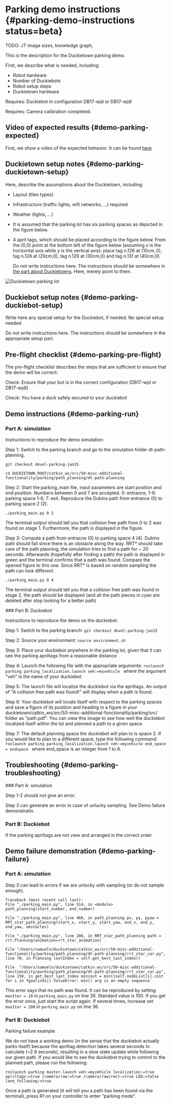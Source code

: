 # Parking demo instructions {#parking-demo-instructions status=beta}

TODO: JT image sizes, knowledge graph,


This is the description for the Duckietown parking demo.

First, we describe what is needed, including:

* Robot hardware
* Number of Duckiebots
* Robot setup steps
* Duckietown hardware


<div class='requirements' markdown="1">

Requires: Duckiebot in configuration DB17-wjd or DB17-wjdl

Requires: Camera calibration completed.

</div>

## Video of expected results {#demo-parking-expected}


First, we show a video of the expected behavior. It can be found
[here](https://youtu.be/dS-TWh8cGXk)



## Duckietown setup notes {#demo-parking-duckietown-setup}

Here, describe the assumptions about the Duckietown, including:

* Layout (tiles types)
* Infrastructure (traffic lights, wifi networks, ...) required
* Weather (lights, ...)
* It is assumed that the parking lot has six parking spaces as depicted in the figure below.

* 4 april tags, which should be placed according to the figure below. From the (0,0) point at the bottom left of the figure below (assuming $x$ is the horizontal axis while $y$ is the vertical axis): place tag n.126 at  $(10 cm,0)$, tag n.128 at (20cm,0), tag n.129 at (30cm,0) and tag n.131 at (40cm,0).

    Do not write instructions here. The instructions should be somewhere in [the part about Duckietowns](#duckietowns). Here, merely point to them.

![Duckietown parking lot](map_0_1.png)

## Duckiebot setup notes {#demo-parking-duckiebot-setup}


Write here any special setup for the Duckiebot, if needed.
No special setup needed

Do not write instructions here. The instructions should be somewhere in the appropriate setup part.



## Pre-flight checklist {#demo-parking-pre-flight}


The pre-flight checklist describes the steps that are sufficient to
ensure that the demo will be correct:

Check: Ensure that your bot is in the correct configuration (DB17-wjd or DB17-wjdl)

Check: You have a duck safely secured to your duckiebot

## Demo instructions {#demo-parking-run}

### Part A: simulation

Instructions to reproduce the demo simulation:


Step 1: Switch to the parking branch and go to the simulation folder dt-path-planning.

`git checkout devel-parking-jan15`

`cd DUCKIETOWN_ROOT/catkin_ws/src/50-misc-additional-functionality/parking/path_planning/dt-path-planning`

Step 2: Start the parking_main file, input parameters are start position and end position. Numbers between 0 and 7 are accepted. 0: entrance, 1-6: parking space 1-6, 7: exit. Reproduce the Dubins path from entrance (0) to parking space 2 (2).

`./parking_main.py 0 2`

The terminal output should tell you that collision free path from 0 to 2 was found on stage 1. Furthermore, the path is displayed in the figure.

Step 3: Compute a path from entracne (0) to parking space 4 (4). Dubins paht should fail since there is an obstacle along the way. RRT* should take care of the path planning, the simulation tries to find a path for ~ 20 seconds. Afterwards (hopefully after finding a path) the path is displayed in green and the terminal confirms that a path was found. Compare the opened figure to this one. Since RRT* is based on random sampling the path can look different.

`./parking_main.py 0 4`

The terminal output should tell you that a collision free path was found in stage 2, the path should be displayed (and all the path pieces in cyan are deleted after stop looking for a better path)



### Part B: Duckiebot

Instructions to reproduce the demo on the duckiebot:

Step 1: Switch to the parking branch:
`git checkout devel-parking-jan15`

Step 2: Source your environment:
`source environment.sh`

Step 3: Place your duckiebot anywhere in the parking lot, given that it can see the parking apriltags from a reasonable distance

Step 4: Launch the following file with the appropriate arguments:
`roslaunch parking parking_localization.launch veh:=myvehicle ` where the argument "veh" is the name of your duckiebot

Step 5: The launch file will localize the duckiebot via the apriltags. An output of "A collision free path was found!" will display when a path is found.

Step 6: Your duckiebot will locate itself with respect to the parking spaces and save a figure of its position and heading in a figure in your duckietown/catkin_ws/src/50-misc-additional-functionality/parking/src/ folder as "path.pdf". You can view this image to see how well the duckiebot localized itself within the lot and planned a path to a given space.

Step 7: The default planning space the duckiebot will plan to is space 2. If you would like to plan to a different space, type the following command: `roslaunch parking parking_localization.launch veh:=myvehicle end_space = endspace `  where end_space is an integer from 1 to 6.

## Troubleshooting {#demo-parking-troubleshooting}

### Part A: simulation

Step 1-2 should not give an error.

Step 3 can generate an error in case of unlucky sampling. See Demo failure demonstratin.

### Part B: Duckiebot

If the parking apriltags are not view and arranged in the correct order


## Demo failure demonstration {#demo-parking-failure}

### Part A: simulation

Step 3 can lead to errors if we are unlucky with sampling (or do not sample enough).

    Traceback (most recent call last):
    File "./parking_main.py", line 514, in <module> path_planning(start_number, end_number)

    File "./parking_main.py", line 466, in path_planning px, py, pyaw = RRT_star_path_planning(start_x, start_y, start_yaw, end_x, end_y, end_yaw, obstacles)

    File "./parking_main.py", line 286, in RRT_star_path_planning path = rrt.Planning(animation=rrt_star_animation)

    File "/Users/samueln/duckietown/catkin_ws/src/50-misc-additional-functionality/parking/path_planning/dt-path-planning/rrt_star_car.py", line 70, in Planning lastIndex = self.get_best_last_index()

    File  "/Users/samueln/duckietown/catkin_ws/src/50-misc-additional-functionality/parking/path_planning/dt-path-planning/rrt_star_car.py", line 159, in get_best_last_index mincost = min([self.nodeList[i].cost for i in fgoalinds]) ValueError: min() arg is an empty sequence`

This error says that no path was found. It can be reproduced by setting `maxIter = 10` in `parking_main.py` on line 36. Standard value is 100. If you get the error once, just start the script again. If several times, increase set `maxIter = 200` in `parking_main.py` on line 36.

### Part B: Duckiebot

<div figure-id="fig:parking_video_op_manual">
    <figcaption>Parking failure example</figcaption>
    <dtvideo src="vimeo:258471238"/>
</div>

We do not have a working demo (in the sense that the duckiebot actually parks itself) because the apriltag detection takes several seconds to calculate (~2.9 seconds), resulting in a slow state update while following our given path. If you would like to see the duckiebot trying to control to the planned path, please run the following:

    roslaunch parking master.launch veh:=myvehicle localization:=true apriltags:=true /camera/raw:=true /camera/raw/rect:=true LED:=false lane_following:=true

Once a path is generated (it will tell you a path has been found via the terminal), press R1 on your controller to enter "parking mode".
